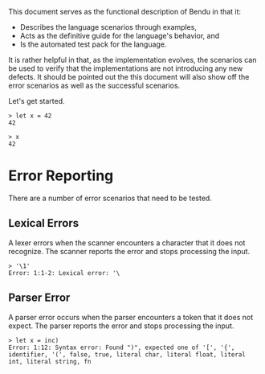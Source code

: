 This document serves as the functional description of Bendu in that it:

- Describes the language scenarios through examples,
- Acts as the definitive guide for the language's behavior, and
- Is the automated test pack for the language.

It is rather helpful in that, as the implementation evolves, the scenarios can be used to verify that the implementations are not introducing any new defects.  It should be pointed out the this document will also show off the error scenarios as well as the successful scenarios.

Let's get started.

```bendu-repl
> let x = 42
42

> x
42
```

# Error Reporting

There are a number of error scenarios that need to be tested.

## Lexical Errors

A lexer errors when the scanner encounters a character that it does not recognize.  The scanner reports the error and stops processing the input.

```bendu-repl
> '\1'
Error: 1:1-2: Lexical error: '\
```

## Parser Error

A parser error occurs when the parser encounters a token that it does not expect.  The parser reports the error and stops processing the input.

```bendu-repl
> let x = inc)
Error: 1:12: Syntax error: Found ")", expected one of '[', '{', identifier, '(', false, true, literal char, literal float, literal int, literal string, fn
```
